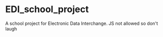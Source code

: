# EDI_school_project
A school project for Electronic Data Interchange. JS not allowed so don't laugh
